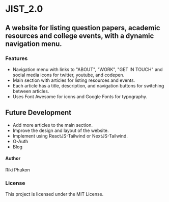 # JIST_2.0
## A website for listing question papers, academic resources and college events, with a dynamic navigation menu.

### Features
- Navigation menu with links to "ABOUT", "WORK", "GET IN TOUCH" and social media icons for twitter, youtube, and codepen.
- Main section with articles for listing resources and events.
- Each article has a title, description, and navigation buttons for switching between articles.
- Uses Font Awesome for icons and Google Fonts for typography.

## Future Development
- Add more articles to the main section.
- Improve the design and layout of the website.
- Implement using ReactJS-Tailwind or NextJS-Tailwind.
- O-Auth
- Blog

#### Author
Riki Phukon
### License
This project is licensed under the MIT License.
